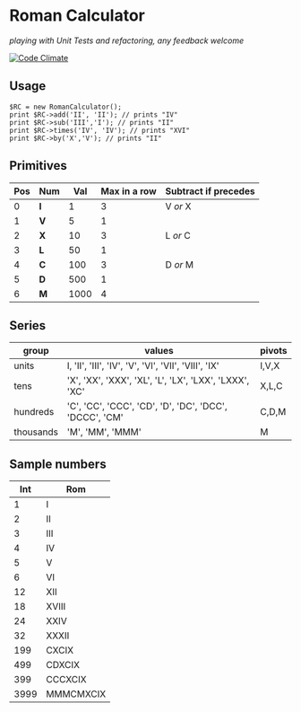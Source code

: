 # Roman Calculator #

_playing with Unit Tests and refactoring, 
any feedback welcome_

[![Code Climate](https://codeclimate.com/github/cobyan/roman-calc/badges/gpa.svg)](https://codeclimate.com/github/cobyan/roman-calc)

## Usage ##

	$RC = new RomanCalculator();
	print $RC->add('II', 'II'); // prints "IV"
	print $RC->sub('III','I'); // prints "II"
	print $RC->times('IV', 'IV'); // prints "XVI"
	print $RC->by('X','V'); // prints "II"


## Primitives ##

Pos|Num|Val|Max in a row| Subtract if precedes|
---|---|---|------------|---------------------|
0| **I** |  1  | 3  | V _or_ X |
1| **V** |  5  | 1  | |
2| **X** | 10  | 3  | L _or_ C |
3| **L** | 50  | 1  | |
4| **C** | 100 | 3  | D _or_ M |
5| **D** | 500 | 1  | | 
6| **M** | 1000| 4  | |

## Series ##

group|values|pivots|
-----|------|------|
units|I, 'II', 'III', 'IV', 'V', 'VI', 'VII', 'VIII', 'IX' | I,V,X |
tens |'X', 'XX', 'XXX', 'XL', 'L', 'LX', 'LXX', 'LXXX', 'XC' | X,L,C |
hundreds|'C', 'CC', 'CCC', 'CD', 'D', 'DC', 'DCC', 'DCCC', 'CM' | C,D,M |
thousands|'M', 'MM', 'MMM' | M

## Sample numbers ##
Int| Rom |
---|-----|
1  | I   |
2  | II  |
3  | III |
4  | IV  |
5  | V   |
6  | VI  |
12 | XII |
18 | XVIII|
24 | XXIV|
32 | XXXII|
199| CXCIX|
499| CDXCIX|
399| CCCXCIX|
3999| MMMCMXCIX|
